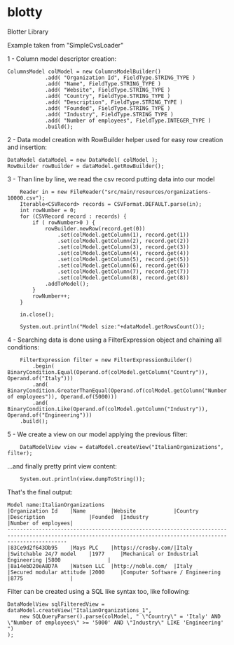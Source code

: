 # blotty
Blotter Library


Example taken from  "SimpleCvsLoader"

1 - Column model descriptor creation:

	ColumnsModel colModel = new ColumnsModelBuilder()
				.add( "Organization Id", FieldType.STRING_TYPE )
				.add( "Name", FieldType.STRING_TYPE )
				.add( "Website", FieldType.STRING_TYPE )
				.add( "Country", FieldType.STRING_TYPE )
				.add( "Description", FieldType.STRING_TYPE )
				.add( "Founded", FieldType.STRING_TYPE )
				.add( "Industry", FieldType.STRING_TYPE )
				.add( "Number of employees", FieldType.INTEGER_TYPE )				
				.build();	

2 - Data model creation with RowBuilder helper used for easy row creation and insertion:

    DataModel dataModel = new DataModel( colModel );   
    RowBuilder rowBuilder = dataModel.getRowBuilder();

3 - Than line by line, we read the csv record putting data into our model
  
		Reader in = new FileReader("src/main/resources/organizations-10000.csv");
		Iterable<CSVRecord> records = CSVFormat.DEFAULT.parse(in);
		int rowNumber = 0;
		for (CSVRecord record : records) {
			if ( rowNumber>0 ) {
				rowBuilder.newRow(record.get(0))
					.set(colModel.getColumn(1), record.get(1))
					.set(colModel.getColumn(2), record.get(2))
					.set(colModel.getColumn(3), record.get(3))
					.set(colModel.getColumn(4), record.get(4))
					.set(colModel.getColumn(5), record.get(5))
					.set(colModel.getColumn(6), record.get(6))
					.set(colModel.getColumn(7), record.get(7))
					.set(colModel.getColumn(8), record.get(8))	
				.addToModel();
			}
			rowNumber++;
		}		
		
		in.close();
		
		System.out.println("Model size:"+dataModel.getRowsCount());

4 - Searching data is done using a FilterExpression object and chaining all conditions: 
  
		FilterExpression filter = new FilterExpressionBuilder()
			.begin(	BinaryCondition.Equal(Operand.of(colModel.getColumn("Country")), Operand.of("Italy"))) 
			.and( BinaryCondition.GreaterThanEqual(Operand.of(colModel.getColumn("Number of employees")), Operand.of(5000))) 
			.and( BinaryCondition.Like(Operand.of(colModel.getColumn("Industry")), Operand.of("Engineering")))
		.build();

5 - We create a view on our model applying the previous filter:

		DataModelView view = dataModel.createView("ItalianOrganizations", filter);

...and finally pretty print view content:

		System.out.println(view.dumpToString());

That's the final output:

    Model name:ItalianOrganizations
    |Organization Id    |Name        |Website            |Country   |Description              |Founded  |Industry                             |Number of employees|
    ---------------------------------------------------------------------------------------------------------------------------------------------------------------
    |83Ce9d2f643Db95    |Mays PLC    |https://crosby.com/|Italy     |Switchable 24/7 model    |1977     |Mechanical or Industrial Engineering |5800               |
    |8a14ebD20eA8D7A    |Watson LLC  |http://noble.com/  |Italy     |Secured modular attitude |2000     |Computer Software / Engineering      |8775               |

Filter can be created using a SQL like syntax too, like following:

	DataModelView sqlFilteredView = dataModel.createView("ItalianOrganizations_1", 
		new SQLQueryParser().parse(colModel, " \"Country\" = 'Italy' AND \"Number of employees\" >= '5000' AND \"Industry\" LIKE 'Engineering' ")
	);
